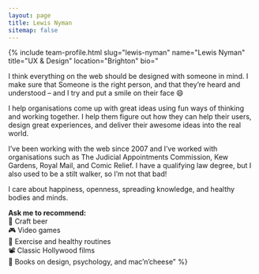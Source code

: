 ```yaml
---
layout: page
title: Lewis Nyman
sitemap: false
---
```


{% include team-profile.html slug="lewis-nyman" name="Lewis Nyman" title="UX & Design" location="Brighton" bio="<p>I think everything on the web should be designed with someone in mind. I make sure that Someone is the right person, and that they’re heard and understood – and I try and put a smile on their face 😄</p>

<p>I help organisations come up with great ideas using fun ways of thinking and working together. I help them figure out how they can help their users, design great experiences, and deliver their awesome ideas into the real world.</p>

<p>I’ve been working with the web since 2007 and I’ve worked with organisations such as The Judicial Appointments Commission, Kew Gardens, Royal Mail, and Comic Relief. I have a qualifying law degree, but I also used to be a stilt walker, so I’m not that bad!</p>

<p>I care about happiness, openness, spreading knowledge, and healthy bodies and minds. </p>

<p>
<strong>Ask me to recommend:</strong> <br />
🍻 Craft beer<br />
🎮 Video games<br />
🌅 Exercise and healthy routines<br />
📽 Classic Hollywood films<br />
📘 Books on design, psychology, and mac’n’cheese" %}

